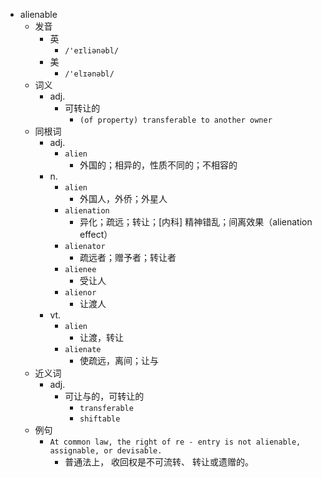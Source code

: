 - alienable
  - 发音
    - 英
      - `/'eɪliənəbl/`
    - 美
      - `/'elɪənəbl/`
  - 词义
    - adj.
      - 可转让的
        - `(of property) transferable to another owner `
  - 同根词
    - adj.
      - `alien`
        - 外国的；相异的，性质不同的；不相容的
    - n.
      - `alien`
        - 外国人，外侨；外星人
      - `alienation`
        - 异化；疏远；转让；[内科] 精神错乱；间离效果（alienation effect）
      - `alienator`
        - 疏远者；赠予者；转让者
      - `alienee`
        - 受让人
      - `alienor`
        - 让渡人
    - vt.
      - `alien`
        - 让渡，转让
      - `alienate`
        - 使疏远，离间；让与
  - 近义词
    - adj.
      - 可让与的，可转让的
        - `transferable`
        - `shiftable`
  - 例句
    - `At common law, the right of re - entry is not alienable, assignable, or devisable.`
      - 普通法上， 收回权是不可流转、 转让或遗赠的。

